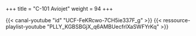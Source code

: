 +++
title = "C-101 Aviojet"
weight = 94
+++

<div class="contenu"> <!-- Deephack //-->
{{< canal-youtube "id" "UCF-FeKRcwo-7CH5ie337F_g" >}}
{{< ressource-playlist-youtube "PLLY_KGBSBGjX_q6AMBUecfrlXaSWFYrKq" >}}
</div>

